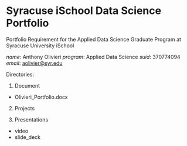 # Syracuse iSchool Data Science Portfolio
Portfolio Requirement for the Applied Data Science Graduate Program at Syracuse University iSchool

*name*: Anthony Olivieri
*program*: Applied Data Science
*suid*: 370774094
*email*: aolivier@syr.edu

Directories:
1. Document
  * Olivieri_Portfolio.docx
2. Projects

3. Presentations
  * video
  * slide_deck

